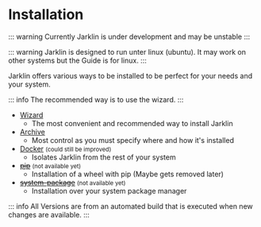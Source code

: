 # Installation

::: warning
Currently Jarklin is under development and may be unstable
:::

::: warning
Jarklin is designed to run unter linux (ubuntu).
It may work on other systems but the Guide is for linux.
:::

Jarklin offers various ways to be installed to be perfect for your needs and your system.

::: info
The recommended way is to use the wizard.
:::

- [Wizard](../wizard/index#install)
  - The most convenient and recommended way to install Jarklin
- [Archive](./archive.md)
  - Most control as you must specify where and how it's installed
- [Docker](./docker.md) <small>(could still be improved)</small>
  - Isolates Jarklin from the rest of your system
- ~~[pip](./pip.md)~~ <small>(not available yet)</small>
  - Installation of a wheel with pip (Maybe gets removed later)
- ~~[system-package](./system-package.md)~~ <small>(not available yet)</small>
  - Installation over your system package manager

::: info
All Versions are from an automated build that is executed when new changes are available.
:::
